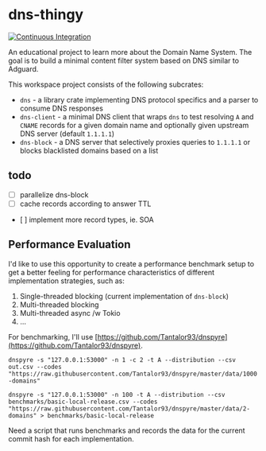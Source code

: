 # dns-thingy

[![Continuous Integration](https://github.com/maximumstock/dns-thingy/actions/workflows/rust.yml/badge.svg?branch=master)](https://github.com/maximumstock/dns-thingy/actions/workflows/rust.yml)

An educational project to learn more about the Domain Name System.
The goal is to build a minimal content filter system based on DNS similar to Adguard.

This workspace project consists of the following subcrates:

- `dns` - a library crate implementing DNS protocol specifics and a parser to consume DNS responses
- `dns-client` - a minimal DNS client that wraps `dns` to test resolving `A` and `CNAME` records for a given domain name
  and optionally given upstream DNS server (default `1.1.1.1`)
- `dns-block` - a DNS server that selectively proxies queries to `1.1.1.1` or blocks blacklisted domains based on a list

## todo

- [ ] parallelize dns-block
- [ ] cache records according to answer TTL
- [ ] implement more record types, ie. SOA

## Performance Evaluation

I'd like to use this opportunity to create a performance benchmark setup to get a better
feeling for performance characteristics of different implementation strategies, such as:

1. Single-threaded blocking (current implementation of `dns-block`)
2. Multi-threaded blocking
3. Multi-threaded async /w Tokio
4. ...

For benchmarking, I'll use [https://github.com/Tantalor93/dnspyre](https://github.com/Tantalor93/dnspyre).

`dnspyre -s "127.0.0.1:53000" -n 1 -c 2 -t A --distribution --csv out.csv --codes "https://raw.githubusercontent.com/Tantalor93/dnspyre/master/data/1000-domains"`

`dnspyre -s "127.0.0.1:53000" -n 100 -t A --distribution --csv benchmarks/basic-local-release.csv --codes "https://raw.githubusercontent.com/Tantalor93/dnspyre/master/data/2-domains" > benchmarks/basic-local-release`

Need a script that runs benchmarks and records the data for the current commit hash for each implementation. 